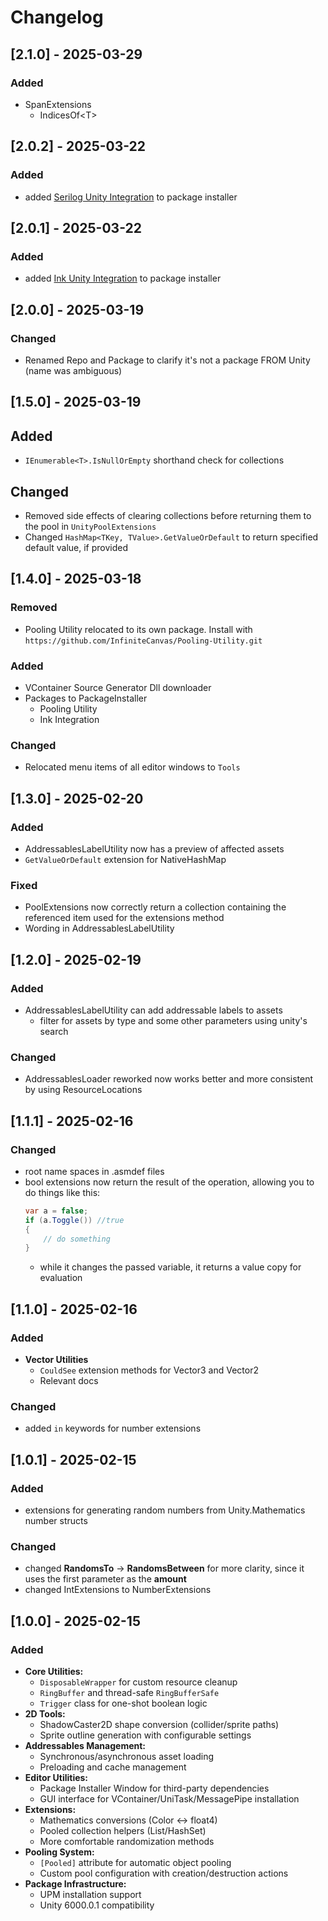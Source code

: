 # Changelog

## [2.1.0] - 2025-03-29

### Added

- SpanExtensions
  - IndicesOf\<T\>

## [2.0.2] - 2025-03-22

### Added

- added [Serilog Unity Integration](https://github.com/InfiniteCanvas/Serilog-Integration.git) to package installer

## [2.0.1] - 2025-03-22

### Added

- added [Ink Unity Integration](https://github.com/inkle/ink-unity-integration#upm) to package installer

## [2.0.0] - 2025-03-19

### Changed

- Renamed Repo and Package to clarify it's not a package FROM Unity (name was ambiguous)

## [1.5.0] - 2025-03-19

## Added

- `IEnumerable<T>.IsNullOrEmpty` shorthand check for collections

## Changed

- Removed side effects of clearing collections before returning them to the pool in `UnityPoolExtensions`
- Changed `HashMap<TKey, TValue>.GetValueOrDefault` to return specified default value, if provided

## [1.4.0] - 2025-03-18

### Removed

- Pooling Utility relocated to its own package. Install with ```https://github.com/InfiniteCanvas/Pooling-Utility.git```

### Added

- VContainer Source Generator Dll downloader
- Packages to PackageInstaller
    - Pooling Utility
    - Ink Integration

### Changed

- Relocated menu items of all editor windows to `Tools`

## [1.3.0] - 2025-02-20

### Added

- AddressablesLabelUtility now has a preview of affected assets
- `GetValueOrDefault` extension for NativeHashMap

### Fixed

- PoolExtensions now correctly return a collection containing the referenced item used for the extensions method
- Wording in AddressablesLabelUtility

## [1.2.0] - 2025-02-19

### Added

- AddressablesLabelUtility can add addressable labels to assets
    - filter for assets by type and some other parameters using unity's search

### Changed

- AddressablesLoader reworked now works better and more consistent by using ResourceLocations

## [1.1.1] - 2025-02-16

### Changed

- root name spaces in .asmdef files
- bool extensions now return the result of the operation, allowing you to do things like this:
  ```csharp
  var a = false;
  if (a.Toggle()) //true
  {
      // do something
  }
  ```
    - while it changes the passed variable, it returns a value copy for evaluation

## [1.1.0] - 2025-02-16

### Added

- **Vector Utilities**
    - `CouldSee` extension methods for Vector3 and Vector2
    - Relevant docs

### Changed

- added `in` keywords for number extensions

## [1.0.1] - 2025-02-15

### Added

- extensions for generating random numbers from Unity.Mathematics number structs

### Changed

- changed **RandomsTo** -> **RandomsBetween** for more clarity, since it uses the first parameter as the **amount**
- changed IntExtensions to NumberExtensions

## [1.0.0] - 2025-02-15

### Added

- **Core Utilities:**
    - `DisposableWrapper` for custom resource cleanup
    - `RingBuffer` and thread-safe `RingBufferSafe`
    - `Trigger` class for one-shot boolean logic
- **2D Tools:**
    - ShadowCaster2D shape conversion (collider/sprite paths)
    - Sprite outline generation with configurable settings
- **Addressables Management:**
    - Synchronous/asynchronous asset loading
    - Preloading and cache management
- **Editor Utilities:**
    - Package Installer Window for third-party dependencies
    - GUI interface for VContainer/UniTask/MessagePipe installation
- **Extensions:**
    - Mathematics conversions (Color <-> float4)
    - Pooled collection helpers (List/HashSet)
    - More comfortable randomization methods
- **Pooling System:**
    - `[Pooled]` attribute for automatic object pooling
    - Custom pool configuration with creation/destruction actions
- **Package Infrastructure:**
    - UPM installation support
    - Unity 6000.0.1 compatibility